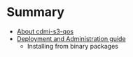 # Summary

* [About cdmi-s3-qos](README.md)
* [Deployment and Administration guide](doc/administrationmd.md)
   * Installing from binary packages

